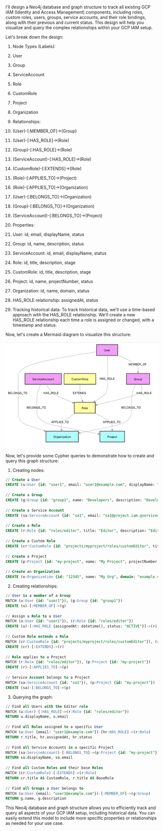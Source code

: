 I'll design a Neo4j database and graph structure to track all existing GCP IAM (Identity and Access Management) components, including roles, custom roles, users, groups, service accounts, and their role bindings, along with their previous and current status. This design will help you visualize and query the complex relationships within your GCP IAM setup.

Let's break down the design:

1. Node Types (Labels):

1. User
2. Group
3. ServiceAccount
4. Role
5. CustomRole
6. Project
7. Organization



2. Relationships:

1. (User)-[:MEMBER_OF]->(Group)
2. (User)-[:HAS_ROLE]->(Role)
3. (Group)-[:HAS_ROLE]->(Role)
4. (ServiceAccount)-[:HAS_ROLE]->(Role)
5. (CustomRole)-[:EXTENDS]->(Role)
6. (Role)-[:APPLIES_TO]->(Project)
7. (Role)-[:APPLIES_TO]->(Organization)
8. (User)-[:BELONGS_TO]->(Organization)
9. (Group)-[:BELONGS_TO]->(Organization)
10. (ServiceAccount)-[:BELONGS_TO]->(Project)



3. Properties:

1. User: id, email, displayName, status
2. Group: id, name, description, status
3. ServiceAccount: id, email, displayName, status
4. Role: id, title, description, stage
5. CustomRole: id, title, description, stage
6. Project: id, name, projectNumber, status
7. Organization: id, name, domain, status
8. HAS_ROLE relationship: assignedAt, status



4. Tracking historical data:
To track historical data, we'll use a time-based approach with the HAS_ROLE relationship. We'll create a new HAS_ROLE relationship each time a role is assigned or changed, with a timestamp and status.


Now, let's create a Mermaid diagram to visualize this structure:

![alt text](image.png)


Now, let's provide some Cypher queries to demonstrate how to create and query this graph structure:

1. Creating nodes:


```sql
// Create a User
CREATE (u:User {id: "user1", email: "user1@example.com", displayName: "User One", status: "ACTIVE"})

// Create a Group
CREATE (g:Group {id: "group1", name: "Developers", description: "Development team", status: "ACTIVE"})

// Create a Service Account
CREATE (sa:ServiceAccount {id: "sa1", email: "sa1@project.iam.gserviceaccount.com", displayName: "Service Account 1", status: "ACTIVE"})

// Create a Role
CREATE (r:Role {id: "roles/editor", title: "Editor", description: "Edit access to all resources", stage: "GA"})

// Create a Custom Role
CREATE (cr:CustomRole {id: "projects/myproject/roles/customEditor", title: "Custom Editor", description: "Customized edit access", stage: "ALPHA"})

// Create a Project
CREATE (p:Project {id: "my-project", name: "My Project", projectNumber: "123456789", status: "ACTIVE"})

// Create an Organization
CREATE (o:Organization {id: "12345", name: "My Org", domain: "example.com", status: "ACTIVE"})
```

2. Creating relationships:
```sql
// User is a member of a Group
MATCH (u:User {id: "user1"}), (g:Group {id: "group1"})
CREATE (u)-[:MEMBER_OF]->(g)

// Assign a Role to a User
MATCH (u:User {id: "user1"}), (r:Role {id: "roles/editor"})
CREATE (u)-[:HAS_ROLE {assignedAt: datetime(), status: "ACTIVE"}]->(r)

// Custom Role extends a Role
MATCH (cr:CustomRole {id: "projects/myproject/roles/customEditor"}), (r:Role {id: "roles/editor"})
CREATE (cr)-[:EXTENDS]->(r)

// Role applies to a Project
MATCH (r:Role {id: "roles/editor"}), (p:Project {id: "my-project"})
CREATE (r)-[:APPLIES_TO]->(p)

// Service Account belongs to a Project
MATCH (sa:ServiceAccount {id: "sa1"}), (p:Project {id: "my-project"})
CREATE (sa)-[:BELONGS_TO]->(p)
```

3. Querying the graph:
```sql
// Find all Users with the Editor role
MATCH (u:User)-[:HAS_ROLE]->(r:Role {id: "roles/editor"})
RETURN u.displayName, u.email

// Find all Roles assigned to a specific User
MATCH (u:User {email: "user1@example.com"})-[hr:HAS_ROLE]->(r:Role)
RETURN r.title, hr.assignedAt, hr.status

// Find all Service Accounts in a specific Project
MATCH (sa:ServiceAccount)-[:BELONGS_TO]->(p:Project {id: "my-project"})
RETURN sa.displayName, sa.email

// Find all Custom Roles and their base Roles
MATCH (cr:CustomRole)-[:EXTENDS]->(r:Role)
RETURN cr.title AS CustomRole, r.title AS BaseRole

// Find all Groups a User belongs to
MATCH (u:User {email: "user1@example.com"})-[:MEMBER_OF]->(g:Group)
RETURN g.name, g.description
```

This Neo4j database and graph structure allows you to efficiently track and query all aspects of your GCP IAM setup, including historical data. You can easily extend this model to include more specific properties or relationships as needed for your use case.

